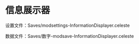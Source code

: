 # 信息展示器

设置文件：Saves/modsettings-InformationDisplayer.celeste

数据文件：Saves/数字-modsave-InformationDisplayer.celeste